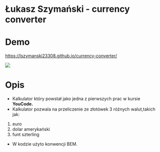 # Łukasz Szymański - currency converter

# Demo

https://lszymanski23308.github.io/currency-converter/

![](C:\Users\frontend\Desktop\Animation.gif)
        
# Opis 
- Kalkulator który powstał jako jedna z pierwszych prac w kursie **YouCode.**
- Kalkulator pozwala na przeliczenie ze złotówek 3 różnych walut,takich jak:
1. euro 
1. dolar amerykański 
1. funt szterling
- W kodzie użyto konwencji BEM.

